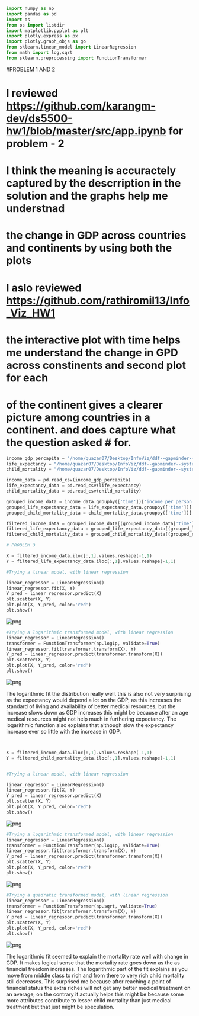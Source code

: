 

```python
import numpy as np
import pandas as pd
import os
from os import listdir
import matplotlib.pyplot as plt
import plotly.express as px
import plotly.graph_objs as go
from sklearn.linear_model import LinearRegression
from math import log,sqrt
from sklearn.preprocessing import FunctionTransformer
```
#PROBLEM 1 AND 2

# I reviewed https://github.com/karangm-dev/ds5500-hw1/blob/master/src/app.ipynb for problem - 2
# I think the meaning is accuractely captured by the descrription in the solution and the graphs help me understnad
# the change in GDP across countries and continents by using both the plots


# I aslo reviewed https://github.com/rathiromil13/Info_Viz_HW1
# the interactive plot with time helps me understand the change in GPD across constinents and second plot for each 
# of the continent gives a clearer picture among countries in a continent. and does capture what the question asked # for.

```python
income_gdp_percapita = "/home/quazar07/Desktop/InfoViz/ddf--gapminder--systema_globalis-master/ddf--datapoints--income_per_person_gdppercapita_ppp_inflation_adjusted--by--geo--time.csv"
life_expectancy = "/home/quazar07/Desktop/InfoViz/ddf--gapminder--systema_globalis-master/ddf--datapoints--life_expectancy_years--by--geo--time.csv"
child_mortality = "/home/quazar07/Desktop/InfoViz/ddf--gapminder--systema_globalis-master/ddf--datapoints--child_mortality_0_5_year_olds_dying_per_1000_born--by--geo--time.csv"
```


```python
income_data = pd.read_csv(income_gdp_percapita)
life_expectancy_data = pd.read_csv(life_expectancy)
child_mortality_data = pd.read_csv(child_mortality)
```


```python
grouped_income_data = income_data.groupby(['time'])['income_per_person_gdppercapita_ppp_inflation_adjusted'].mean().to_frame().reset_index(level=['time'])
grouped_life_expectancy_data = life_expectancy_data.groupby(['time'])['life_expectancy_years'].mean().to_frame().reset_index(level=['time'])
grouped_child_mortality_data = child_mortality_data.groupby(['time'])['child_mortality_0_5_year_olds_dying_per_1000_born'].mean().to_frame().reset_index(level=['time'])
```


```python
filtered_income_data = grouped_income_data[(grouped_income_data['time']>1900) & (grouped_income_data['time']<2019)]
filtered_life_expectancy_data = grouped_life_expectancy_data[(grouped_life_expectancy_data['time']>1900)&(grouped_life_expectancy_data['time']<2019)]
filtered_child_mortality_data = grouped_child_mortality_data[(grouped_child_mortality_data['time']>1900)&(grouped_child_mortality_data['time']<2019)]
```


```python
# PROBLEM 3

X = filtered_income_data.iloc[:,1].values.reshape(-1,1)
Y = filtered_life_expectancy_data.iloc[:,1].values.reshape(-1,1)
```


```python
#Trying a linear model, with linear regression

linear_regressor = LinearRegression()  
linear_regressor.fit(X, Y)  
Y_pred = linear_regressor.predict(X)
plt.scatter(X, Y)
plt.plot(X, Y_pred, color='red')
plt.show()
```


![png](output_7_0.png)



```python
#Trying a logarithmic transformed model, with linear regression
linear_regressor = LinearRegression()
transformer = FunctionTransformer(np.log1p, validate=True)
linear_regressor.fit(transformer.transform(X), Y)  
Y_pred = linear_regressor.predict(transformer.transform(X))
plt.scatter(X, Y)
plt.plot(X, Y_pred, color='red')
plt.show()
```


![png](output_8_0.png)

The logarithmic fit the distribution really well. this is also not very surprising as the expectancy would depend a lot on the GDP, as this increases the standard of living and  availability of better medical resources, but the increase slows down as GDP increases this might be because after an age medical resources might not help much in furthering expectancy. The logarithmic function also explains that although slow the expectancy increase ever so little with the increase in GDP.

```python


X = filtered_income_data.iloc[:,1].values.reshape(-1,1)
Y = filtered_child_mortality_data.iloc[:,1].values.reshape(-1,1)
```


```python

#Trying a linear model, with linear regression

linear_regressor = LinearRegression()  
linear_regressor.fit(X, Y)  
Y_pred = linear_regressor.predict(X)
plt.scatter(X, Y)
plt.plot(X, Y_pred, color='red')
plt.show()
```


![png](output_11_0.png)



```python
#Trying a logarithmic transformed model, with linear regression
linear_regressor = LinearRegression()
transformer = FunctionTransformer(np.log1p, validate=True)
linear_regressor.fit(transformer.transform(X), Y)  
Y_pred = linear_regressor.predict(transformer.transform(X))
plt.scatter(X, Y)
plt.plot(X, Y_pred, color='red')
plt.show()
```


![png](output_12_0.png)



```python
#Trying a quadratic transformed model, with linear regression
linear_regressor = LinearRegression()
transformer = FunctionTransformer(np.sqrt, validate=True)
linear_regressor.fit(transformer.transform(X), Y)  
Y_pred = linear_regressor.predict(transformer.transform(X))
plt.scatter(X, Y)
plt.plot(X, Y_pred, color='red')
plt.show()
```


![png](output_13_0.png)

The logarithmic fit seemed to explain the mortality rate well with change in  GDP. It makes logical sense that the mortality rate goes down as the as financial freedom increases. The logarithmic part of the fit explains as you move from middle class to rich and from there to very rich child mortality still decreases. This surprised me because after reaching a point of financial status the extra riches will not get any better medical treatment on an average, on the contrary it actually helps this might be because some more attributes contribute to lesser child mortality than just medical treatment but that just might be speculation.